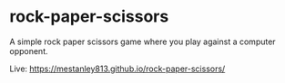 # rock-paper-scissors

A simple rock paper scissors game where you play against a computer opponent.

Live: https://mestanley813.github.io/rock-paper-scissors/
